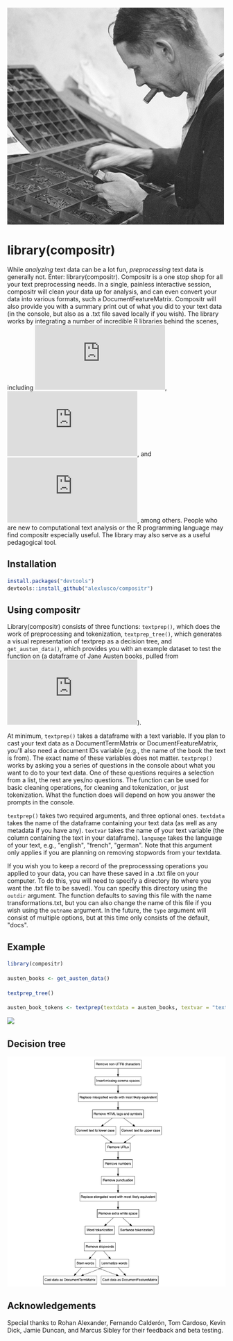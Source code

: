 ![](https://github.com/alexlusco/compositr/blob/master/compositor.jpg)

# library(compositr)

While *analyzing* text data can be a lot fun, *preprocessing* text data is generally not. Enter: library(compositr). Compositr is a one stop shop for all your text preprocessing needs. In a single, painless interactive session, compositr will clean your data up for analysis, and can even convert your data into various formats, such a DocumentFeatureMatrix. Compositr will also provide you with a summary print out of what you did to your text data (in the console, but also as a .txt file saved locally if you wish). The library works by integrating a number of incredible R libraries behind the scenes, including ![tidytext](https://cran.r-project.org/web/packages/tidytext/index.html), ![texclean](https://cran.r-project.org/web/packages/textclean/index.html), and ![tm](https://cran.r-project.org/web/packages/tm/index.html), among others. People who are new to computational text analysis or the R programming language may find compositr especially useful. The library may also serve as a useful pedagogical tool. 

## Installation
```r
install.packages("devtools") 
devtools::install_github("alexlusco/compositr")
```

## Using compositr

Library(compositr) consists of three functions: ```textprep()```, which does the work of preprocessing and tokenization, ```textprep_tree()```, which generates a visual representation of textprep as a decision tree, and ```get_austen_data()```, which provides you with an example dataset to test the function on (a dataframe of Jane Austen books, pulled from ![janeaustenr](https://cran.r-project.org/web/packages/janeaustenr/index.html)). 

At minimum, ```textprep()``` takes a dataframe with a text variable. If you plan to cast your text data as a DocumentTermMatrix or DocumentFeatureMatrix, you'll also need a document IDs variable (e.g., the name of the book the text is from). The exact name of these variables does not matter. ```textprep()``` works by asking you a series of questions in the console about what you want to do to your text data. One of these questions requires a selection from a list, the rest are yes/no questions. The function can be used for basic cleaning operations, for cleaning and tokenization, or just tokenization. What the function does will depend on how you answer the prompts in the console.

```textprep()``` takes two required arguments, and three optional ones. ```textdata``` takes the name of the dataframe containing your text data (as well as any metadata if you have any). ```textvar``` takes the name of your text variable (the column containing the text in your dataframe). ```language``` takes the language of your text, e.g., "english", "french", "german". Note that this argument only applies if you are planning on removing stopwords from your textdata. 

If you wish you to keep a record of the preprocesssing operations you applied to your data, you can have these saved in a .txt file on your computer. To do this, you will need to specify a directory (to where you want the .txt file to be saved). You can specify this directory using the ```outdir``` argument. The function defaults to saving this file with the name transformations.txt, but you can also change the name of this file if you wish using the ```outname``` argument. In the future, the ```type``` argument will consist of multiple options, but at this time only consists of the default, "docs".

## Example

```r
library(compositr)

austen_books <- get_austen_data()

textprep_tree()

austen_book_tokens <- textprep(textdata = austen_books, textvar = "text", language = "english")
```

![](https://github.com/alexlusco/compositr/blob/master/compositr_demonstration.gif)

## Decision tree
![](https://github.com/alexlusco/compositr/blob/master/compositr_decision_tree.png)

## Acknowledgements

Special thanks to Rohan Alexander, Fernando Calderón, Tom Cardoso, Kevin Dick, Jamie Duncan, and Marcus Sibley for their feedback and beta testing.
